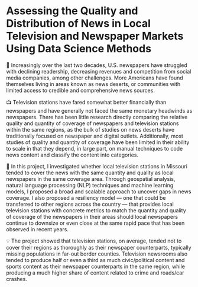 # Assessing the Quality and Distribution of News in Local Television and Newspaper Markets Using Data Science Methods 

📰 Increasingly over the last two decades, U.S. newspapers have struggled with declining readership, decreasing revenues and competition from social media companies, among other challenges. More Americans have found themselves living in areas known as news deserts, or communities with limited access to credible and comprehensive news sources. 

📺 Television stations have fared somewhat better financially than newspapers and have generally not faced the same monetary headwinds as newspapers. There has been little research directly comparing the relative quality and quantity of coverage of newspapers and television stations within the same regions, as the bulk of studies on news deserts have traditionally focused on newspaper and digital outlets. Additionally, most studies of quality and quantity of coverage have been limited in their ability to scale in that they depend, in large part, on manual techniques to code news content and classify the content into categories. 

🎯 In this project, I investigated whether local television stations in Missouri tended to cover the news with the same quantity and quality as local newspapers in the same coverage area. Through geospatial analysis, natural language processing (NLP) techniques and machine learning models, I proposed a broad and scalable approach to uncover gaps in news coverage. I also proposed a resiliency model — one that could be transferred to other regions across the country — that provides local television stations with concrete metrics to match the quantity and quality of coverage of the newspapers in their areas should local newspapers continue to downsize or even close at the same rapid pace that has been observed in recent years. 

💡 The project showed that television stations, on average, tended not to cover their regions as thoroughly as their newspaper counterparts, typically missing populations in far-out border counties. Television newsrooms also tended to produce half or even a third as much civic/political content and sports content as their newspaper counterparts in the same region, while producing a much higher share of content related to crime and roads/car crashes.
